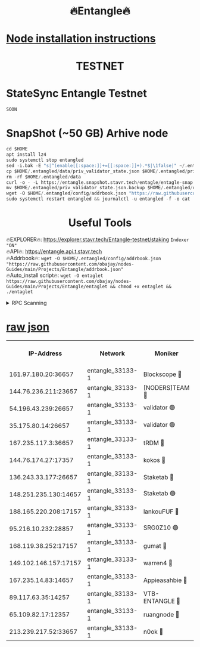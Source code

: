 <h1 align="center"> 🔥Entangle🔥</h1>

[Node installation instructions](https://github.com/obajay/nodes-Guides/tree/main/Projects/Entangle)
=

<h1 align="center"> TESTNET</h1>

# StateSync Entangle Testnet
```python
SOON
```
# SnapShot (~50 GB) Arhive node
```python
cd $HOME
apt install lz4
sudo systemctl stop entangled
sed -i.bak -E "s|^(enable[[:space:]]+=[[:space:]]+).*$|\1false|" ~/.entangled/config/config.toml
cp $HOME/.entangled/data/priv_validator_state.json $HOME/.entangled/priv_validator_state.json.backup
rm -rf $HOME/.entangled/data
curl -o - -L https://entangle.snapshot.stavr.tech/entagle/entagle-snap.tar.lz4 | lz4 -c -d - | tar -x -C $HOME/.entangled --strip-components 2
mv $HOME/.entangled/priv_validator_state.json.backup $HOME/.entangled/data/priv_validator_state.json
wget -O $HOME/.entangled/config/addrbook.json "https://raw.githubusercontent.com/obajay/nodes-Guides/main/Projects/Entangle/addrbook.json"
sudo systemctl restart entangled && journalctl -u entangled -f -o cat
```
 <h1 align="center"> Useful Tools</h1>
 
🔥EXPLORER🔥: https://explorer.stavr.tech/Entangle-testnet/staking        `Indexer "ON"` \
🔥API🔥:      https://entangle.api.t.stavr.tech \
🔥Addrbook🔥: ```wget -O $HOME/.entangled/config/addrbook.json "https://raw.githubusercontent.com/obajay/nodes-Guides/main/Projects/Entangle/addrbook.json"``` \
🔥Auto_install script🔥:  `wget -O entaglet https://raw.githubusercontent.com/obajay/nodes-Guides/main/Projects/Entangle/entaglet && chmod +x entaglet && ./entaglet`


<details>
<summary>RPC Scanning</summary>

<h2 align="center"> We scan nodes in real time every 4 hours. And we provide the final result of RPC endpoints.
We cannot influence the operation of these nodes in any way. </h2>


```python
If Voting Power is higher than 0 --> then the Node is a validator of the network and may be subject to attack and be a potential threat to the chain.
```
```python
We marked such validators with a red symbol
```

</details>

[raw json](https://rpc-check.entangt.stavr.tech/entangt/rpc-entangt-result.json)
=


<table><tr><th>IP-Address</th><th>Network</th><th>Moniker</th><th>Latest Block Height</th><th>Earliest Block Height</th><th>Catching Up</th><th>Tx Index</th><th>Voting Power</th><th>Scan Time</th></tr><tr><td>161.97.180.20:36657</td><td>entangle_33133-1</td><td>Blockscope 🔴</td><td>1426637</td><td>1</td><td>False</td><td>off</td><td>259586473635098</td><td>2023-12-31T17:04:35.126190051UTC</td></tr><tr><td>144.76.236.211:23657</td><td>entangle_33133-1</td><td>[NODERS]TEAM 🔴</td><td>1426639</td><td>1</td><td>False</td><td>off</td><td>47049700500000000</td><td>2023-12-31T17:04:47.728838247UTC</td></tr><tr><td>54.196.43.239:26657</td><td>entangle_33133-1</td><td>validator 🟢</td><td>1426641</td><td>1</td><td>False</td><td>on</td><td>0</td><td>2023-12-31T17:04:55.762493507UTC</td></tr><tr><td>35.175.80.14:26657</td><td>entangle_33133-1</td><td>validator 🟢</td><td>1426641</td><td>1</td><td>False</td><td>on</td><td>0</td><td>2023-12-31T17:04:56.624124434UTC</td></tr><tr><td>167.235.117.3:36657</td><td>entangle_33133-1</td><td>tRDM 🔴</td><td>1426641</td><td>1</td><td>False</td><td>on</td><td>61103071738785</td><td>2023-12-31T17:04:56.853434736UTC</td></tr><tr><td>144.76.174.27:17357</td><td>entangle_33133-1</td><td>kokos 🔴</td><td>1426639</td><td>145001</td><td>False</td><td>on</td><td>89890100000000</td><td>2023-12-31T17:04:44.599619087UTC</td></tr><tr><td>136.243.33.177:26657</td><td>entangle_33133-1</td><td>Staketab 🔴</td><td>1426640</td><td>660001</td><td>False</td><td>on</td><td>95428140155031</td><td>2023-12-31T17:04:50.084528678UTC</td></tr><tr><td>148.251.235.130:14657</td><td>entangle_33133-1</td><td>Staketab 🟢</td><td>1426637</td><td>660801</td><td>False</td><td>on</td><td>0</td><td>2023-12-31T17:04:34.861649275UTC</td></tr><tr><td>188.165.220.208:17157</td><td>entangle_33133-1</td><td>lankouFUF 🔴</td><td>1426637</td><td>725001</td><td>False</td><td>on</td><td>180899900000002</td><td>2023-12-31T17:04:40.194938525UTC</td></tr><tr><td>95.216.10.232:28857</td><td>entangle_33133-1</td><td>SRG0Z10 🟢</td><td>1426636</td><td>842001</td><td>False</td><td>off</td><td>0</td><td>2023-12-31T17:04:32.577191297UTC</td></tr><tr><td>168.119.38.252:17157</td><td>entangle_33133-1</td><td>gumat 🔴</td><td>1426637</td><td>962001</td><td>False</td><td>on</td><td>314013548351851</td><td>2023-12-31T17:04:39.889747414UTC</td></tr><tr><td>149.102.146.157:17157</td><td>entangle_33133-1</td><td>warren4 🔴</td><td>1426639</td><td>1054001</td><td>False</td><td>on</td><td>337497827790234</td><td>2023-12-31T17:04:47.414004210UTC</td></tr><tr><td>167.235.14.83:14657</td><td>entangle_33133-1</td><td>Appieasahbie 🔴</td><td>1426641</td><td>1076001</td><td>False</td><td>on</td><td>44568809900999996</td><td>2023-12-31T17:04:56.017639348UTC</td></tr><tr><td>89.117.63.35:14257</td><td>entangle_33133-1</td><td>VTB-ENTANGLE 🔴</td><td>1426639</td><td>1162001</td><td>False</td><td>off</td><td>115826514071325</td><td>2023-12-31T17:04:45.003448348UTC</td></tr><tr><td>65.109.82.17:12357</td><td>entangle_33133-1</td><td>ruangnode 🔴</td><td>1426637</td><td>1312001</td><td>False</td><td>off</td><td>265186785360543</td><td>2023-12-31T17:04:35.483518409UTC</td></tr><tr><td>213.239.217.52:33657</td><td>entangle_33133-1</td><td>n0ok 🔴</td><td>1426641</td><td>1326641</td><td>False</td><td>off</td><td>46574292273662988</td><td>2023-12-31T17:04:54.486625912UTC</td></tr></table>
